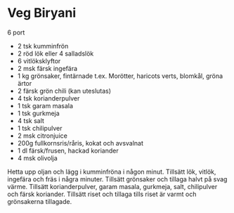 # Veg Biryani

6 port

 - 2 tsk kumminfrön
 - 2 röd lök eller 4 salladslök
 - 6 vitlöksklyftor
 - 2 msk färsk ingefära
 - 1 kg grönsaker, fintärnade t.ex. Morötter, haricots verts, blomkål, gröna ärtor
 - 2 färsk grön chili (kan uteslutas)
 - 4 tsk korianderpulver
 - 1 tsk garam masala
 - 1 tsk gurkmeja
 - 4 tsk salt
 - 1 tsk chilipulver
 - 2 msk citronjuice
 - 200g fullkornsris/råris, kokat och avsvalnat
 - 1 dl färsk/frusen, hackad koriander
 - 4 msk olivolja

Hetta upp oljan och lägg i kumminfröna i någon minut. Tillsätt lök, vitlök, ingefära och fräs i några minuter. Tillsätt grönsaker och tillaga halvt på svag värme. Tillsätt korianderpulver, garam masala, gurkmeja, salt, chilipulver och färsk koriander. Tillsätt riset och tillaga tills riset är varmt och grönsakerna tillagade.
